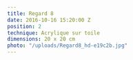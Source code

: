 ```yaml
---
title: Regard 8
date: 2016-10-16 15:20:00 Z
position: 2
technique: Acrylique sur toile
dimensions: 20 x 20 cm
photo: "/uploads/Regard8_hd-e19c2b.jpg"
---
```


